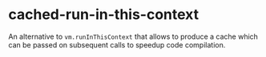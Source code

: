 # cached-run-in-this-context

An alternative to `vm.runInThisContext` that allows to produce a cache which can be passed on subsequent calls to speedup code compilation.
